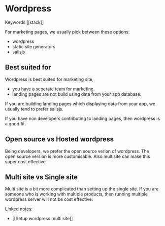 # Wordpress
Keywords:[[stack]]

For marketing pages, we usually pick between these options: 
- wordpress 
- static site generators
- sailsjs 

## Best suited for
Wordpress is best suited for marketing site, 

- you have a seperate team for marketing. 
- landing pages are not build using data from your app database. 

If you are building landing pages which displaying data from your app, we usually tend to prefer sailsjs. 

If you have non developers contributing to landing pages, then wordpress is a good fit. 

## Open source vs Hosted wordpress
Being developers, we prefer the open source verion of wordpress. The open source version is more customisable. Also multisite can make this super cost effective. 

## Multi site vs Single site
Multi site is a bit more complicated than setting up the single site. If you are someone who is working with multiple products, then running multiple wordpress server will not be cost effective. 



Linked notes: 

- [[Setup wordpress multi site]]